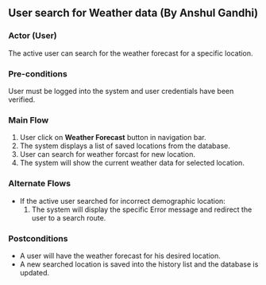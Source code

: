 ## User search for Weather data (By Anshul Gandhi)

### Actor (User)

The active user can search for the weather forecast for a specific location.

### Pre-conditions

User must be logged into the system and user credentials have been verified. 

### Main Flow

1. User click on **Weather Forecast** button in navigation bar.  
2. The system displays a list of saved locations from the database.
3. User can search for weather forcast for new location.
4. The system will show the current weather data for selected location.

### Alternate Flows
- If the active user searched for incorrect demographic location:
  1. The system will display the specific Error message and redirect the user to a search route.
 
### Postconditions
- A user will have the weather forecast for his desired location.
- A new searched location is saved into the history list and the database is updated.  
